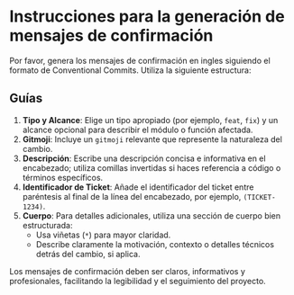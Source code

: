 # Instrucciones para la generación de mensajes de confirmación

Por favor, genera los mensajes de confirmación en ingles siguiendo el formato de Conventional Commits. Utiliza la siguiente estructura:

## Guías

1. **Tipo y Alcance**: Elige un tipo apropiado (por ejemplo, `feat`, `fix`) y un alcance opcional para describir el módulo o función afectada.
2. **Gitmoji**: Incluye un `gitmoji` relevante que represente la naturaleza del cambio.
3. **Descripción**: Escribe una descripción concisa e informativa en el encabezado; utiliza comillas invertidas si haces referencia a código o términos específicos.
4. **Identificador de Ticket**: Añade el identificador del ticket entre paréntesis al final de la línea del encabezado, por ejemplo, `(TICKET-1234)`.
5. **Cuerpo**: Para detalles adicionales, utiliza una sección de cuerpo bien estructurada:
   - Usa viñetas (`*`) para mayor claridad.
   - Describe claramente la motivación, contexto o detalles técnicos detrás del cambio, si aplica.

Los mensajes de confirmación deben ser claros, informativos y profesionales, facilitando la legibilidad y el seguimiento del proyecto.
